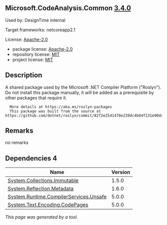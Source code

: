 Microsoft.CodeAnalysis.Common [3.4.0](https://www.nuget.org/packages/Microsoft.CodeAnalysis.Common/3.4.0)
--------------------

Used by: DesignTime internal

Target frameworks: netcoreapp2.1

License: [Apache-2.0](../../../../licenses/apache-2.0) 

- package license: [Apache-2.0](https://licenses.nuget.org/Apache-2.0) 
- repository license: [MIT](https://github.com/dotnet/roslyn) 
- project license: [MIT](https://github.com/dotnet/roslyn) 

Description
-----------
A shared package used by the Microsoft .NET Compiler Platform ("Roslyn").
      Do not install this package manually, it will be added as a prerequisite by other packages that require it.
    
      More details at https://aka.ms/roslyn-packages
      This package was built from the source at https://github.com/dotnet/roslyn/commit/82f2e2541478e239dc4b04f231e90dc2b3dcb422.

Remarks
-----------
no remarks


Dependencies 4
-----------

|Name|Version|
|----------|:----|
|[System.Collections.Immutable](../../../../packages/nuget.org/system.collections.immutable/1.5.0)|1.5.0|
|[System.Reflection.Metadata](../../../../packages/nuget.org/system.reflection.metadata/1.6.0)|1.6.0|
|[System.Runtime.CompilerServices.Unsafe](../../../../packages/nuget.org/system.runtime.compilerservices.unsafe/5.0.0)|5.0.0|
|[System.Text.Encoding.CodePages](../../../../packages/nuget.org/system.text.encoding.codepages/5.0.0)|5.0.0|

*This page was generated by a tool.*